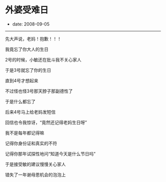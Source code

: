 # 外婆受难日

- date: 2008-09-05

--------------------------


先大声说，老妈！抱歉！！！

我竟忘了你大人的生日

2号的时候，小敏还在批斗我不关心家人

于是3号就忘了你的生日

直到4号才想起来

不过怪也怪3号那天脖子那副德性了

于是什么都忘了

后来4号马上给老妈发短信

回信也令我惊讶，“竟然还记得老妈生日呀”

我不是每年都记得嘛

记得你身份证和真实的不符

记得你那年试探性地问“知道今天是什么节日吗”

于是接受敏的建议慢慢关心家人

错失了一年谢母恩机会的泡泡上



